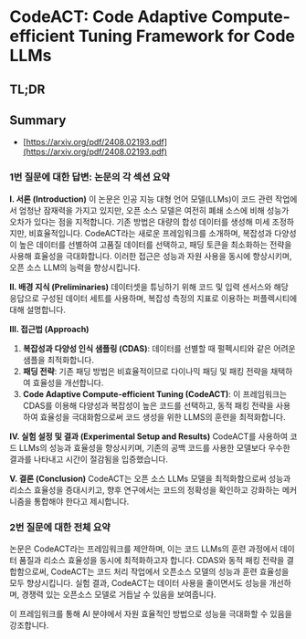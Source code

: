 # CodeACT: Code Adaptive Compute-efficient Tuning Framework for Code LLMs
## TL;DR
## Summary
- [https://arxiv.org/pdf/2408.02193.pdf](https://arxiv.org/pdf/2408.02193.pdf)

### 1번 질문에 대한 답변: 논문의 각 섹션 요약

**I. 서론 (Introduction)**
이 논문은 인공 지능 대형 언어 모델(LLMs)이 코드 관련 작업에서 엄청난 잠재력을 가지고 있지만, 오픈 소스 모델은 여전히 폐쇄 소스에 비해 성능가 오차가 있다는 점을 지적합니다. 기존 방법은 대량의 합성 데이터를 생성해 미세 조정하지만, 비효율적입니다. CodeACT라는 새로운 프레임워크를 소개하며, 복잡성과 다양성이 높은 데이터를 선별하여 고품질 데이터를 선택하고, 패딩 토큰을 최소화하는 전략을 사용해 효율성을 극대화합니다. 이러한 접근은 성능과 자원 사용을 동시에 향상시키며, 오픈 소스 LLM의 능력을 향상시킵니다.

**II. 배경 지식 (Preliminaries)**
데이터셋을 튜닝하기 위해 코드 및 입력 센서스와 해당 응답으로 구성된 데이터 세트를 사용하며, 복잡성 측정의 지표로 이용하는 퍼플렉시티에 대해 설명합니다.

**III. 접근법 (Approach)**
1. **복잡성과 다양성 인식 샘플링 (CDAS)**: 데이터를 선별할 때 펄펙시티와 같은 어려운 샘플을 최적화합니다.
2. **패딩 전략**: 기존 패딩 방법은 비효율적이므로 다이나믹 패딩 및 패킹 전략을 채택하여 효율성을 개선합니다.
3. **Code Adaptive Compute-efficient Tuning (CodeACT)**: 이 프레임워크는 CDAS를 이용해 다양성과 복잡성이 높은 코드를 선택하고, 동적 패킹 전략을 사용하여 효율성을 극대화함으로써 코드 생성을 위한 LLMS의 훈련을 최적화합니다.

**IV. 실험 설정 및 결과 (Experimental Setup and Results)**
CodeACT를 사용하여 코드 LLMs의 성능과 효율성을 향상시키며, 기존의 공백 코드를 사용한 모델보다 우수한 결과를 나타내고 시간이 절감됨을 입증했습니다.

**V. 결론 (Conclusion)**
CodeACT는 오픈 소스 LLMs 모델을 최적화함으로써 성능과 리소스 효율성을 증대시키고, 향후 연구에서는 코드의 정확성을 확인하고 강화하는 메커니즘을 통합해야 한다고 제시합니다.

### 2번 질문에 대한 전체 요약

논문은 CodeACT라는 프레임워크를 제안하며, 이는 코드 LLMs의 훈련 과정에서 데이터 품질과 리소스 효율성을 동시에 최적화하고자 합니다. CDAS와 동적 패킹 전략을 결합함으로써, CodeACT는 코드 처리 작업에서 오픈소스 모델의 성능과 훈련 효율성을 모두 향상시킵니다. 실험 결과, CodeACT는 데이터 사용을 줄이면서도 성능을 개선하며, 경쟁력 있는 오픈소스 모델로 거듭날 수 있음을 보여줍니다. 

이 프레임워크를 통해 AI 분야에서 자원 효율적인 방법으로 성능을 극대화할 수 있음을 강조합니다.